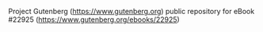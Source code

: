 Project Gutenberg (https://www.gutenberg.org) public repository for eBook #22925 (https://www.gutenberg.org/ebooks/22925)
